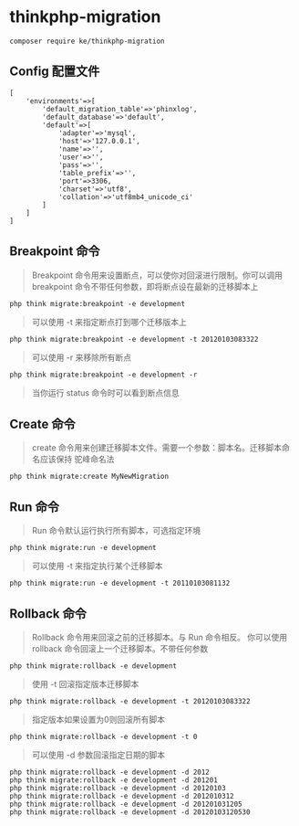 # thinkphp-migration

```
composer require ke/thinkphp-migration
```

## Config 配置文件

```
[
    'environments'=>[
        'default_migration_table'=>'phinxlog',
        'default_database'=>'default',
        'default'=>[
            'adapter'=>'mysql',
            'host'=>'127.0.0.1',
            'name'=>'',
            'user'=>'',
            'pass'=>'',
            'table_prefix'=>'',
            'port'=>3306,
            'charset'=>'utf8',
            'collation'=>'utf8mb4_unicode_ci'
        ]
    ]
]
```

## Breakpoint 命令

> Breakpoint 命令用来设置断点，可以使你对回滚进行限制。你可以调用 breakpoint 命令不带任何参数，即将断点设在最新的迁移脚本上

```
php think migrate:breakpoint -e development
```

> 可以使用 -t 来指定断点打到哪个迁移版本上

```
php think migrate:breakpoint -e development -t 20120103083322
```

> 可以使用 -r 来移除所有断点

```
php think migrate:breakpoint -e development -r
```

> 当你运行 status 命令时可以看到断点信息

## Create 命令

> create 命令用来创建迁移脚本文件。需要一个参数：脚本名。迁移脚本命名应该保持 驼峰命名法

```
php think migrate:create MyNewMigration
```

## Run 命令

> Run 命令默认运行执行所有脚本，可选指定环境

```
php think migrate:run -e development
```

> 可以使用 -t 来指定执行某个迁移脚本

```
php think migrate:run -e development -t 20110103081132
```

## Rollback 命令

> Rollback 命令用来回滚之前的迁移脚本。与 Run 命令相反。
> 你可以使用 rollback 命令回滚上一个迁移脚本。不带任何参数

```
php think migrate:rollback -e development
```

> 使用 -t 回滚指定版本迁移脚本

```
php think migrate:rollback -e development -t 20120103083322
```

> 指定版本如果设置为0则回滚所有脚本

```
php think migrate:rollback -e development -t 0
```

> 可以使用 -d 参数回滚指定日期的脚本

```
php think migrate:rollback -e development -d 2012
php think migrate:rollback -e development -d 201201
php think migrate:rollback -e development -d 20120103
php think migrate:rollback -e development -d 2012010312
php think migrate:rollback -e development -d 201201031205
php think migrate:rollback -e development -d 20120103120530
```

